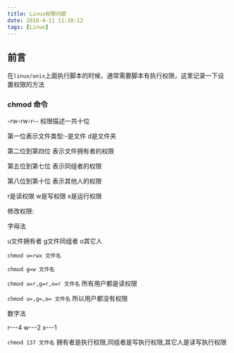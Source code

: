 ```yaml
---
title: Linux权限问题
date: 2018-4-11 11:10:12
tags: [Linux]
---
```


## 前言 ##

在`linux/unix`上面执行脚本的时候，通常需要脚本有执行权限，这里记录一下设置权限的方法

<!-- more -->

### chmod 命令 ###

-rw-rw-r-- 权限描述一共十位


第一位表示文件类型:-是文件 d是文件夹

第二位到第四位 表示文件拥有者的权限

第五位到第七位 表示同组者的权限

第八位到第十位 表示其他人的权限

r是读权限 w是写权限 x是运行权限

修改权限:

字母法

u文件拥有者 g文件同组者 o其它人


```chmod u=rwx 文件名```

```chmod g=w 文件名``` 


```chmod u=r,g=r,o=r 文件名``` 所有用户都是读权限

```chmod u=,g=,o= 文件名``` 所以用户都没有权限


数字法

r---4
w---2
x---1

```chmod 137 文件名``` 拥有者是执行权限,同组者是写执行权限,其它人是读写执行权限